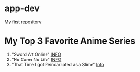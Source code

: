 # app-dev
My first repository

# **My Top 3 Favorite Anime Series**

1. "Sword Art Online"
[INFO](https://en.wikipedia.org/wiki/Sword_Art_Online)
2. "No Game No Life"
[INFO](https://en.wikipedia.org/wiki/No_Game_No_Life)
3. "That Time I got Reincarnated as a Slime"
[Info](https://en.wikipedia.org/wiki/That_Time_I_Got_Reincarnated_as_a_Slime)
